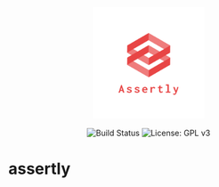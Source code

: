 <div align="center"> 

  <img src="docs/img/logo_transparent.png" width="200"> 

  ![Build Status](https://travis-ci.com/assertly-org/assertly.svg?token=Vax8msRzpGHP7UCKR1YC&branch=master)
  ![License: GPL v3](https://img.shields.io/badge/License-GPLv3-blue.svg)

</div>

# assertly


